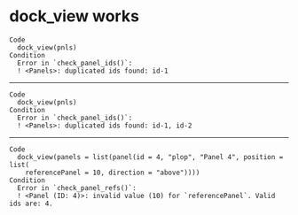 # dock_view works

    Code
      dock_view(pnls)
    Condition
      Error in `check_panel_ids()`:
      ! <Panels>: duplicated ids found: id-1

---

    Code
      dock_view(pnls)
    Condition
      Error in `check_panel_ids()`:
      ! <Panels>: duplicated ids found: id-1, id-2

---

    Code
      dock_view(panels = list(panel(id = 4, "plop", "Panel 4", position = list(
        referencePanel = 10, direction = "above"))))
    Condition
      Error in `check_panel_refs()`:
      ! <Panel (ID: 4)>: invalid value (10) for `referencePanel`. Valid ids are: 4.

